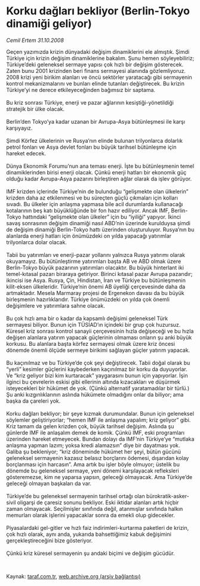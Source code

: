 # Korku dağları bekliyor (Berlin-Tokyo dinamiği geliyor)

*Cemil Ertem 31.10.2008*

<div class="taraf_structure_2col_1zq">
<div class="margen_n">



 <p>Geçen yazımızda krizin dünyadaki değişim dinamiklerini ele almıştık. Şimdi Türkiye için krizin değişim dinamiklerine bakalım. Şunu hemen söyleyebiliriz; Türkiye’deki geleneksel sermaye yapısı çok hızlı bir değişim gösterecek. Zaten bunu 2001 krizinden beri finans sermayesi alanında gözlemliyoruz. 2008 krizi yeni birikim alanları ve öncü sektörler yaratacağı gibi sermayenin kontrol mekanizmalarını ve bunları elinde tutanları değiştirecek. Bu krizin Türkiye’yi ne derece etkileyeceğinden bağımsız bir saptama. <br/><br/>Bu kriz sonrası Türkiye, enerji ve pazar ağlarının kesiştiği-yönetildiği stratejik bir ülke olacak.<br/><br/>Berlin’den Tokyo’ya kadar uzanan bir Avrupa-Asya bütünleşmesi ile karşı karşıyayız. <br/><br/>Şimdi Körfez ülkelerinin ve Rusya’nın elinde bulunan trilyonlarca dolarlık petrol fonları ve Asya devlet fonları bu büyük tarihsel bütünleşme için hareket edecek.<br/><br/>Dünya Ekonomik Forumu’nun ana teması enerji. İşte bu bütünleşmenin temel dinamiklerinden birisi enerji olacak. Çünkü enerji hatları bir ekonomik güç olduğu kadar Avrupa-Asya pazarını birleştiren ağlar olarak da işlev görüyor. <br/><br/>IMF krizden içlerinde Türkiye’nin de bulunduğu “gelişmekte olan ülkelerin” krizden daha az etkilenmesi ve bu süreçten güçlü çıkmaları için kolları sıvadı. Bu ülkeler için anlaşma yapmasa bile acil durumlarda kullanacağı kotalarının beş katı büyüklüğünde bir fon hazır ediliyor. Ancak IMF, Berlin- Tokyo hattındaki “gelişmekte olan ülkeler” için bu “iyiliği” yapıyor. İkinci savaş sonrasının değişim dinamiği nasıl ABD’nin üzerinde kurulduysa şimdi de değişim dinamiği Berlin-Tokyo hattı üzerinden oluşturuluyor. Rusya’nın bu alanlarda enerji hatları için önümüzdeki on yılda yapacağı yatırımlar trilyonlarca dolar olacak. <br/><br/>Tabii bu yatırımları ve enerji-pazar yollarını yalnızca Rusya yatırımı olarak okuyamayız. Bu bütünleştirme yatırımları başta AB ve ABD olmak üzere Berlin-Tokyo büyük pazarının yatırımları olacaktır. Bu büyük hinterlant iki temel-kıtasal pazarı biraraya getiriyor. Birinci kıtasal pazar Avrupa pazarıdır; ikincisi ise Asya. Rusya, Çin, Hindistan, İran ve Türkiye bu bütünleşmenin kilit-eksen ülkeleridir. Türkiye’nin önemi AB üyeliği çerçevesinde daha da artmaktadır. Mesela Marmaray projesi de Ergenekon davası da bu büyük birleşmenin hazırlıklarıdır. Türkiye önümüzdeki on yılda çok önemli değişimlere ve yatırımlara sahne olacak. <br/><br/>Bu çok hızlı ama bir o kadar da kapsamlı değişimi geleneksel Türk sermayesi biliyor. Bunun için TÜSİAD’ın içindeki bir grup çok huzursuz. Küresel kriz sonrası kontrol sanayii çerçevesinin hızla değişeceği ve bu hızla değişen alanlara yatırım yapacak güçlerinin olmaması onların şu anki büyük korkusu. Bu alanlara başta körfez sermayesi olmak üzere kriz öncesi dönemde önemli ölçüde sermeye birikimi sağlayan güçler yatırım yapacak.<br/><br/>Bu kaçınılmaz ve bu Türkiye’de çok şeyi değiştirecek. Tabii doğal olarak bu “yerli” kesimler güçlerini kaybederken kaçınılmaz bir korku da duyuyorlar. Ve “kriz geliyor bizi kim kurtaracak” yaygarasını bunun için yapıyorlar. İşin ilginci bu çevrelerin eskisi gibi ellerinin altında kızacakları ve düşürmek isteyecekleri bir hükümet de yok. (Çünkü alternatif yaratamadılar bir türlü.) Şu anki kızgınlıklarının aslında hükümete olmadığını onlar da biliyor; ama başka da çareleri yok. <br/><br/>Korku dağları bekliyor; bir şeye kızmak durumundalar. Bunun için geleneksel söylemler geliştiriyorlar; “hemen IMF ile anlaşma yapalım; kriz geliyor” gibi. Kriz tamam da gelen krizden çok, büyük tarihsel değişim. Aslında şu günlerde IMF ile anlaşalım demek de komik. Çünkü IMF, eski programları üzerinden hareket etmeyecek. Bundan dolayı da IMF’nin Türkiye’ye “mutlaka anlaşma yapman lazım; yoksa kredi alamazsın” diye bir dayatması yok. Galiba şu bekleniyor; “kriz döneminde hükümet her şeyi, bütün gücünü geleneksel sermayenin kazasız belasız borçlarını ödemesi, dışarıdan kolay borçlanması için harcasın”. Ama artık bu işler böyle olmuyor; üstelik bu dönemde bu geleneksel sermaye, yeni dönemi karşılayacak refleksleri gösteremezse, kim ne yaparsa yapsın, geleceği olmayacak. Ama Türkiye’de geleceği olmayan başkaları da var. <br/><br/>Türkiye’de bu geleneksel sermayenin tarihsel ortağı olan bürokratik-asker-sivil oligarşi de çaresiz sonunu bekliyor. Eski iktidar alanları artık hiçbir zaman olmayacak. Seçilmişler sınıfında değil, atanmışlar sınıfında halkın memurları olarak işlerini yapacaklar sonra da emekli olup gidecekler. <br/><br/>Piyasalardaki gel-gitler ve hızlı faiz indirimleri-kurtarma paketleri de krizin, çok hızlı olarak, aynı anda, yukarıda bahsettiğimiz kabuk değişimini gerçekleştireceğini bize gösteriyor. <br/><br/>Çünkü kriz küresel sermayenin şu andaki biçimi ve değişim gücüdür.</p>

<br/>


<div id="taraf_not">
</div>

</div>


</div>

Kaynak: [taraf.com.tr](http://www.taraf.com.tr:80/makale/2470.htm), [web.archive.org (arşiv bağlantısı)](http://web.archive.org/web/20081220054522/http://www.taraf.com.tr:80/makale/2470.htm)
